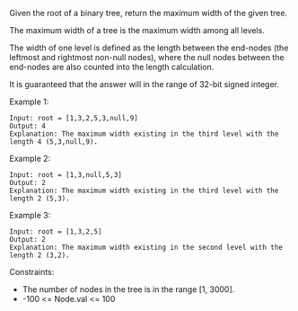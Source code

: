 Given the root of a binary tree, return the maximum width of the given tree.

The maximum width of a tree is the maximum width among all levels.

The width of one level is defined as the length between the end-nodes (the leftmost and rightmost non-null nodes), where the null nodes between the end-nodes are also counted into the length calculation.

It is guaranteed that the answer will in the range of 32-bit signed integer.

 

Example 1:
```
Input: root = [1,3,2,5,3,null,9]
Output: 4
Explanation: The maximum width existing in the third level with the length 4 (5,3,null,9).
```

Example 2:
```
Input: root = [1,3,null,5,3]
Output: 2
Explanation: The maximum width existing in the third level with the length 2 (5,3).
```

Example 3:
```
Input: root = [1,3,2,5]
Output: 2
Explanation: The maximum width existing in the second level with the length 2 (3,2).
```

Constraints:

- The number of nodes in the tree is in the range [1, 3000].
- -100 <= Node.val <= 100